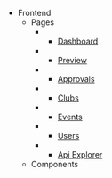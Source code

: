 <!-- docs/_sidebar.md -->
- Frontend
    - Pages
        - * [Dashboard](./frontend/pages/dashboard/index.md)
        - * [Preview](./frontend/pages/preview/index.md)
        - * [Approvals](./frontend/pages/approvals/index.md)
        - * [Clubs](./frontend/pages/clubs/index.md)
        - * [Events](./frontend/pages/events/index.md)
        - * [Users](./frontend/pages/users/index.md)
        - * [Api Explorer](./frontend/pages/api_explorer/index.md)
    - Components
